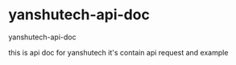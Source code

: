 # yanshutech-api-doc
yanshutech-api-doc

this is api doc for yanshutech 
it's contain api request and example
